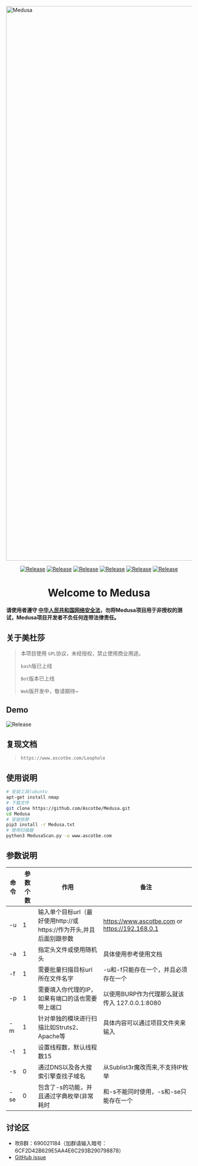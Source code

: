 <img src="https://github.com/Ascotbe/Medusa/blob/master/Medusa.png?raw=true" width="1500" alt="Medusa" /> 

 <p align="center">
    <a href="https://github.com/Ascotbe/Medusa"><img alt="Release" src="https://img.shields.io/badge/Ascotbe-Medusa-green"></a>
    <a href="https://github.com/Ascotbe/Medusa"><img alt="Release" src="https://img.shields.io/badge/python-3.7+-blueviolet"></a>
    <a href="https://github.com/Ascotbe/Medusa"><img alt="Release" src="https://img.shields.io/badge/Version-0.84-red"></a>
    <a href="https://github.com/Ascotbe/Medusa"><img alt="Release" src="https://img.shields.io/badge/LICENSE-GPL-ff69b4"></a>
	<a href="https://github.com/ascotbe/Medusa/stargazers"><img alt="Release" src="https://img.shields.io/github/stars/ascotbe/Medusa.svg"></a>
	<a href="https://github.com/Ascotbe/Medusa"><img alt="Release" src="https://img.shields.io/badge/Plugin-200+-success"></a>
 </p>

<h1 align="center" >Welcome to Medusa</h1>

**请使用者遵守 [中华人民共和国网络安全法](http://www.cac.gov.cn/2016-11/07/c_1119867116.htm)，勿将Medusa项目用于非授权的测试，Medusa项目开发者不负任何连带法律责任。**

## 关于美杜莎

> 本项目使用 `GPL`协议，未经授权，禁止使用商业用途。
>
> `bash`版已上线
>
> `Bot`版本已上线
>
> `Web`版开发中，敬请期待~

## Demo

<img alt="Release" src="https://github.com/Ascotbe/Random-img/blob/master/Medusa/0.76.gif?raw=true"  >

## 复现文档

> `https://www.ascotbe.com/Loophole`

## 使用说明

```bash
# 安装工具(ubuntu
apt-get install nmap
# 下载文件
git clone https://github.com/Ascotbe/Medusa.git
cd Medusa
# 安装依赖
pip3 install -r Medusa.txt
# 使用扫描器
python3 MedusaScan.py -u www.ascotbe.com
```
## 参数说明

| 命令 | 参数个数 | 作用                                                         | 备注                                                         |
| ---- | -------- | ------------------------------------------------------------ | ------------------------------------------------------------ |
| -u   | 1        | 输入单个目标url（最好使用http://或https://作为开头,并且后面别跟参数 | https://www.ascotbe.com  or https://192.168.0.1                |
| -a   | 1        | 指定头文件或使用随机头                                       | 具体使用参考使用文档 |
| -f   | 1        | 需要批量扫描目标url所在文件名字                              | -u和-f只能存在一个，并且必须存在一个                         |
| -p   | 1        | 需要填入你代理的IP，如果有端口的话也需要带上端口             | 以使用BURP作为代理那么就该传入 127.0.0.1:8080                |
| -m   | 1        | 针对单独的模块进行扫描比如Struts2、Apache等                  | 具体内容可以通过项目文件夹来输入                             |
| -t   | 1        | 设置线程数，默认线程数15                                     |                                                              |
| -s   | 0        | 通过DNS以及各大搜索引擎查找子域名                            | 从Sublist3r魔改而来,不支持IP枚举                             |
| -se  | 0        | 包含了-s的功能，并且通过字典枚举(非常耗时                    | 和-s不能同时使用，-s和-se只能存在一个                        |

## 讨论区

- 吹B群：690021184（加群请输入暗号：6CF2D42B629E5AA4E6C293B290798878）
- [GitHub issue](https://github.com/Ascotbe/Medusa/issues)

